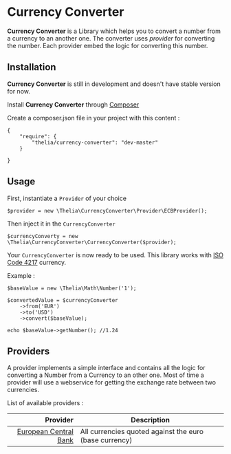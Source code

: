 # Currency Converter

**Currency Converter** is a Library which helps you to convert a number from a currency to an another one.
The converter uses *provider* for converting the number. Each provider embed the logic for converting this number.

## Installation

**Currency Converter** is still in development and doesn't have stable version for now.

Install **Currency Converter** through [Composer](http://getcomposer.org)

Create a composer.json file in your project with this content : 

```
{
    "require": {
        "thelia/currency-converter": "dev-master"
    } 

}
```

## Usage

First, instantiate a ```Provider``` of your choice

```
$provider = new \Thelia\CurrencyConverter\Provider\ECBProvider();
```

Then inject it in the ```CurrencyConverter```

```
$currencyConverty = new \Thelia\CurrencyConverter\CurrencyConverter($provider);
```

Your ```CurrencyConverter``` is now ready to be used. 
This library works with [ISO Code 4217](http://fr.wikipedia.org/wiki/ISO_4217) currency.
 
Example : 

```
$baseValue = new \Thelia\Math\Number('1');

$convertedValue = $currencyConverter
    ->from('EUR')
    ->to('USD')
    ->convert($baseValue);
    
echo $baseValue->getNumber(); //1.24
```
    
## Providers

A provider implements a simple interface and contains all the logic for converting a Number
from a Currency to an other one. Most of time a provider will use a webservice for getting
the exchange rate between two currencies.

List of available providers : 

| Provider | Description |
|---------:|-------------|
| [European Central Bank](http://www.ecb.europa.eu/stats/exchange/eurofxref/html/index.en.html) | All currencies quoted against the euro (base currency) |

